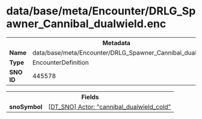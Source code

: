 <h1>data/base/meta/Encounter/DRLG_Spawner_Cannibal_dualwield.enc</h1><table><tr><th colspan="100%">Metadata</th></tr><tr><td><b>Name</b></td><td>data/base/meta/Encounter/DRLG_Spawner_Cannibal_dualwield.enc</td></tr><tr><td><b>Type</b></td><td>EncounterDefinition</td></tr><tr><td><b>SNO ID</b></td><td>445578</td></tr></table>

<table><tr><th colspan="100%">Fields</th></tr><tr><td><b>snoSymbol</b></td><td><a href="..\Actor\cannibal_dualwield_cold.acr.md">[DT_SNO] Actor: "cannibal_dualwield_cold"</a></td></tr></table>

